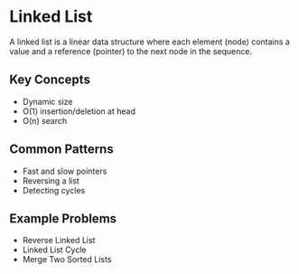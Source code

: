 # Linked List

A linked list is a linear data structure where each element (node) contains a value and a reference (pointer) to the next node in the sequence.

## Key Concepts
- Dynamic size
- O(1) insertion/deletion at head
- O(n) search

## Common Patterns
- Fast and slow pointers
- Reversing a list
- Detecting cycles

## Example Problems
- Reverse Linked List
- Linked List Cycle
- Merge Two Sorted Lists

